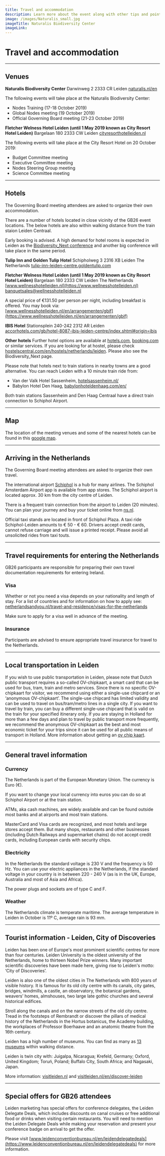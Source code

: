 ```yaml
---
title: Travel and accommodation
description: Learn more about the event along with other tips and pointers for those travelling to Ireland.
image: /images/Naturalis_small.jpg
imageTitle: Naturalis Biodiversity Center
imageLink: 
---
```


# Travel and accommodation

<!-- toc -->
<!-- tocstop -->

-----------------------

## Venues

**Naturalis Biodiversity Center**
Darwinweg 2
2333 CR Leiden
[naturalis.nl/en](https://www.naturalis.nl/en)

The following events will take place at the Naturalis Biodiversity Center:
- Nodes Training (17-18 October 2019)
- Global Nodes meeting (19 October 2019)
- Official Governing Board meeting (21-23 October 2019)  

**Fletcher Welness Hotel Leiden (until 1 May 2019 known as City Resort Hotel Leiden)** 
Bargelaan 180
2333 CW Leiden
[cityresorthotelleiden.nl](https://cityresorthotelleiden.nl)

The following events will take place at the City Resort Hotel on 20 October 2019:
- Budget Committee meeting
- Executive Committee meeting
- Nodes Steering Group meeting
- Science Committee meeting
 


---

## Hotels

The Governing Board meeting attendees are asked to organize their own accommodation.

There are a number of hotels located in close vicinity of the GB26 event locations. The below hotels are also within walking distance from the train staion Leiden Centraal. 

Early booking is advised. A high demand for hotel rooms is expected in Leiden as the [Biodiversity_Next conference](https://biodiversitynext.org/) and another big conference will take place in the same period.

**Tulip Inn and Golden Tulip Hotel**
Schipholweg 3
2316 XB  Leiden
The Netherlands
[tulip-inn-leiden-centre.goldentulip.com](https://tulip-inn-leiden-centre.goldentulip.com/)


**Fletcher Welness Hotel Leiden (until 1 May 2019 known as City Resort Hotel Leiden)** 
Bargelaan 180
2333 CW  Leiden
The Netherlands
[www.wellnesshotelleiden.nl](https://www.wellnesshotelleiden.nl)
[banquetsales@wellnesshotelleiden.nl](mailto:banquetsales@wellnesshotelleiden.nl)

A special price of €131.50 per person per night, including breakfast is offered. 
You may book via: [www.wellnesshotelleiden.nl/en/arrangementen/gbif](https://www.wellnesshotelleiden.nl/en/arrangementen/gbif)

**IBIS Hotel**
Stationsplein 240-242
2312 AR
Leiden
[accorhotels.com/gb/hotel-8087-ibis-leiden-centre/index.shtml#origin=ibis](https://www.accorhotels.com/gb/hotel-8087-ibis-leiden-centre/index.shtml#origin=ibis)

**Other hotels**
Further hotel options are available at [hotels.com](https://hotels.com), [booking.com](https://www.booking.com) or similar services. If you are looking for at hostel, please check [hostelscentral.com/en/hostels/netherlands/leiden](https://www.hostelscentral.com/en/hostels/netherlands/leiden). Please also see the Biodiversity_Next page. 

Please note that hotels next to train stations in nearby towns are a good alternative. You can reach Leiden with a 10 minute train ride from:
- Van der Valk Hotel Sassenheim, [hotelsassenheim.nl/](https://www.hotelsassenheim.nl/)
- Babylon Hotel Den Haag, [babylonhoteldenhaag.com/en/](https://www.babylonhoteldenhaag.com/en/)

Both train stations Sassenheim and Den Haag Centraal have a direct train connection to Schiphol Airport.


---

## Map

The location of the meeting venues and some of the nearest hotels can be found in this [google map](https://drive.google.com/open?id=1aevIfC6_7zlGgUqqAJ_l4VYUTGqNoWxb&usp=sharing). 

---

## Arriving in the Netherlands

The Governing Board meeting attendees are asked to organize their own travel.

The international airport [Schiphol](https://www.schiphol.nl/en/) is a hub for many airlines. The Schiphol Amsterdam Airport app is available from app stores. The Schiphol airport is located approx. 30 km from the city centre of Leiden. 

There is a frequent train connection from the airport to Leiden (20 minutes). You can plan your journey and buy your ticket online from [ns.nl](https://www.ns.nl/en).

Official taxi stands are located in front of Schiphol Plaza. A taxi ride Schiphol-Leiden amounts to € 50 - € 60. Drivers accept credit cards, cannot refuse carriage and will issue a printed receipt. Please avoid all unsolicited rides from taxi touts.


---


## Travel requirements for entering the Netherlands

GB26 participants are responsible for preparing their own travel documentation requirements for entering Ireland.

### Visa

Whether or not you need a visa depends on your nationality and length of stay. For a list of countries and for information on how to apply see: [netherlandsandyou.nl/travel-and-residence/visas-for-the-netherlands](https://www.netherlandsandyou.nl/travel-and-residence/visas-for-the-netherlands)

Make sure to apply for a visa well in advance of the meeting. 



### Insurance

Participants are advised to ensure appropriate travel insurance for travel to the Netherlands.


---

## Local transportation in Leiden

If you wish to use public transportation in Leiden, please note that Dutch public transport requires a so-called OV-chipkaart, a smart card that can be used for bus, tram, train and metro services. Since there is no specific OV-chipkaart for visitor, we recommend using either a single-use chipcard or an ‘anonymous OV-chipkaart’. The single-use chipcard has limited validity and can be used to travel on bus/tram/metro lines in a single city. If you want to travel by train, you can buy a different single-use chipcard that is valid on the train for your specified itinerary only. If you are staying in Holland for more than a few days and plan to travel by public transport more frequently, we recommend the anonymous OV-chipkaart as the best and most economic ticket for your trips since it can be used for all public means of transport in Holland. More information about getting an [ov chip kaart](https://www.holland.com/global/tourism/plan-your-holiday/getting-around-in-holland/public-transport/ov-chip-card-5.htm).


---

## General travel information


### Currency
The Netherlands is part of the European Monetary Union. The currency is Euro (€).

If you want to change your local currency into euros you can do so at Schiphol Airport or at the train station.

ATMs, aka cash machines, are widely available and can be found outside most banks and at airports and most train stations. 

MasterCard and Visa cards are recognized, and most hotels and large stores accept them. But many shops, restaurants and other businesses (including Dutch Railways and supermarket chains) do not accept credit cards, including European cards with security chips.

### Electricity
In the Netherlands the standard voltage is 230 V and the frequency is 50 Hz. You can use your electric appliances in the Netherlands, if the standard voltage in your country is in between 220 - 240 V (as is in the UK, Europe, Australia and most of Asia and Africa).

The power plugs and sockets are of type C and F. 

### Weather
The Netherlands climate is temperate maritime. The average temperature in Leiden in October is 11º C, average rain is 93 mm.



---

## Tourist information - Leiden, City of Discoveries

Leiden has been one of Europe's most prominent scientific centres for more than four centuries. Leiden University is the oldest university of the Netherlands, home to thirteen Nobel Prize winners. Many important scientific discoveries have been made here, giving rise to Leiden's motto: ‘City of Discoveries’. 

Leiden is also one of the oldest cities in The Netherlands with 800 years of visible history. It is famous for its old city centre with its canals, city gates, bridges, windmills, a castle, an observatory, the botanical gardens, weavers’ homes, almshouses, two large late gothic churches and several historical edifices.

Stroll along the canals and on the narrow streets of the old city centre. Tread in the footsteps of Rembrandt or discover the pillars of medical history of the Netherlands in the Hortus botanicus, the Academy building, the workplaces of Professor Boerhaave and an anatomic theatre from the 16th century.

Leiden has a high number of museums. You can find as many as [13 museums](https://www.holland.com/global/tourism/destinations/more-destinations/leiden/museums-in-leiden.htm) within walking distance.

Leiden is twin city with: Juigalpa, Nicaragua; Krefeld, Germany; Oxford, United Kingdom; Toruń, Poland; Buffalo City, South Africa; and Nagasaki, Japan.

More information: [visitleiden.nl](visitleiden.nl/en) and [visitleiden.nl/en/discover-leiden](visitleiden.nl/en/discover-leiden)

---
## Special offers for GB26 attendees

Leiden marketing has special offers for conference delegates, the Leiden Delegate Deals, which includes discounts on canal cruises or free additional food or drinks when visiting certain restaurants. You will need to mention the Leiden Delegate Deals while making your reservation and present your conference badge on arrival to get the offer. 

Please visit [www.leidenconventionbureau.nl/en/leidendelegatedeals](https://www.leidenconventionbureau.nl/en/leidendelegatedeals) for more information. 

